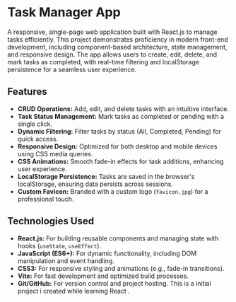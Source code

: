 # Task Manager App

A responsive, single-page web application built with React.js to manage tasks efficiently. This project demonstrates proficiency in modern front-end development, including component-based architecture, state management, and responsive design. The app allows users to create, edit, delete, and mark tasks as completed, with real-time filtering and localStorage persistence for a seamless user experience.

## Features

- **CRUD Operations:** Add, edit, and delete tasks with an intuitive interface.
- **Task Status Management:** Mark tasks as completed or pending with a single click.
- **Dynamic Filtering:** Filter tasks by status (All, Completed, Pending) for quick access.
- **Responsive Design:** Optimized for both desktop and mobile devices using CSS media queries.
- **CSS Animations:** Smooth fade-in effects for task additions, enhancing user experience.
- **LocalStorage Persistence:** Tasks are saved in the browser's localStorage, ensuring data persists across sessions.
- **Custom Favicon:** Branded with a custom logo (`favicon.jpg`) for a professional touch.

## Technologies Used

- **React.js:** For building reusable components and managing state with hooks (`useState`, `useEffect`).
- **JavaScript (ES6+):** For dynamic functionality, including DOM manipulation and event handling.
- **CSS3:** For responsive styling and animations (e.g., fade-in transitions).
- **Vite:** For fast development and optimized build processes.
- **Git/GitHub:** For version control and project hosting.
This is a initial project i created while learning React .  

